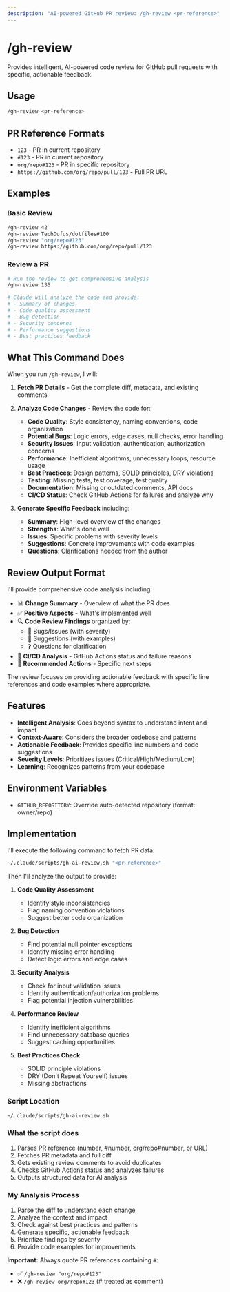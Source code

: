 ```yaml
---
description: "AI-powered GitHub PR review: /gh-review <pr-reference>"
---
```


# /gh-review

Provides intelligent, AI-powered code review for GitHub pull requests with
specific, actionable feedback.

## Usage

```bash
/gh-review <pr-reference>
```

## PR Reference Formats

- `123` - PR in current repository
- `#123` - PR in current repository  
- `org/repo#123` - PR in specific repository
- `https://github.com/org/repo/pull/123` - Full PR URL

## Examples

### Basic Review

```bash
/gh-review 42
/gh-review TechDufus/dotfiles#100
/gh-review "org/repo#123"
/gh-review https://github.com/org/repo/pull/123
```

### Review a PR

```bash
# Run the review to get comprehensive analysis
/gh-review 136

# Claude will analyze the code and provide:
# - Summary of changes
# - Code quality assessment
# - Bug detection
# - Security concerns
# - Performance suggestions
# - Best practices feedback
```

## What This Command Does

When you run `/gh-review`, I will:

1. **Fetch PR Details** - Get the complete diff, metadata, and existing comments
2. **Analyze Code Changes** - Review the code for:
   - **Code Quality**: Style consistency, naming conventions, code organization
   - **Potential Bugs**: Logic errors, edge cases, null checks, error handling
   - **Security Issues**: Input validation, authentication, authorization concerns
   - **Performance**: Inefficient algorithms, unnecessary loops, resource usage
   - **Best Practices**: Design patterns, SOLID principles, DRY violations
   - **Testing**: Missing tests, test coverage, test quality
   - **Documentation**: Missing or outdated comments, API docs
   - **CI/CD Status**: Check GitHub Actions for failures and analyze why

3. **Generate Specific Feedback** including:
   - **Summary**: High-level overview of the changes
   - **Strengths**: What's done well
   - **Issues**: Specific problems with severity levels
   - **Suggestions**: Concrete improvements with code examples
   - **Questions**: Clarifications needed from the author

## Review Output Format

I'll provide comprehensive code analysis including:

- 📊 **Change Summary** - Overview of what the PR does
- ✅ **Positive Aspects** - What's implemented well
- 🔍 **Code Review Findings** organized by:
  - 🐛 Bugs/Issues (with severity)
  - 🎯 Suggestions (with examples)
  - ❓ Questions for clarification
- 🚦 **CI/CD Analysis** - GitHub Actions status and failure reasons
- 📝 **Recommended Actions** - Specific next steps

The review focuses on providing actionable feedback with specific line
references and code examples where appropriate.

## Features

- **Intelligent Analysis**: Goes beyond syntax to understand intent and impact
- **Context-Aware**: Considers the broader codebase and patterns
- **Actionable Feedback**: Provides specific line numbers and code suggestions
- **Severity Levels**: Prioritizes issues (Critical/High/Medium/Low)
- **Learning**: Recognizes patterns from your codebase

## Environment Variables

- `GITHUB_REPOSITORY`: Override auto-detected repository (format: owner/repo)

## Implementation

I'll execute the following command to fetch PR data:

```bash
~/.claude/scripts/gh-ai-review.sh "<pr-reference>"
```

Then I'll analyze the output to provide:

1. **Code Quality Assessment**
   - Identify style inconsistencies
   - Flag naming convention violations
   - Suggest better code organization

2. **Bug Detection**
   - Find potential null pointer exceptions
   - Identify missing error handling
   - Detect logic errors and edge cases

3. **Security Analysis**
   - Check for input validation issues
   - Identify authentication/authorization problems
   - Flag potential injection vulnerabilities

4. **Performance Review**
   - Identify inefficient algorithms
   - Find unnecessary database queries
   - Suggest caching opportunities

5. **Best Practices Check**
   - SOLID principle violations
   - DRY (Don't Repeat Yourself) issues
   - Missing abstractions

### Script Location

`~/.claude/scripts/gh-ai-review.sh`

### What the script does

1. Parses PR reference (number, #number, org/repo#number, or URL)
2. Fetches PR metadata and full diff
3. Gets existing review comments to avoid duplicates
4. Checks GitHub Actions status and analyzes failures
5. Outputs structured data for AI analysis

### My Analysis Process

1. Parse the diff to understand each change
2. Analyze the context and impact
3. Check against best practices and patterns
4. Generate specific, actionable feedback
5. Prioritize findings by severity
6. Provide code examples for improvements

**Important:** Always quote PR references containing `#`:

- ✅ `/gh-review "org/repo#123"`
- ❌ `/gh-review org/repo#123` (# treated as comment)
